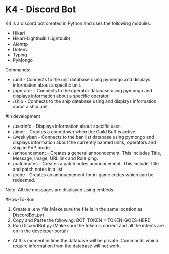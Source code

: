 # K4 - Discord Bot

K4 is a discord bot created in Python and uses the following modules:
- Hikari
- Hikari-Lightbulb (Lightbulb)
- Aiohttp
- Dotenv
- Typing
- PyMongo

Commands:
- /unit           - Connects to the unit database using pymongo and displays information about a specific unit.
- /operator       - Connects to the operator database using pymongo and displays information about a specific operator.
- /ship           - Connects to the ship database using and displays information about a ship unit.

#In development
- /userinfo       - Displays information about specific user.
- /timer          - Creates a countdown when the Guild Buff is active. 
- /weeklyban      - Connects to the ban list database using pymongo and displays information about the currently banned units, operators and ship in PVP mode.
- /announcement   - Creates a general announcement. This includes Title, Message, Image, URL link and Role ping.
- /patchnotes     - Creates a patch notes announcement. This include Title and patch notes in a list.
- /code           - Creates an annoucnement for in-game codes which can be redeemed.

Note: All the messages are displayed using embeds. 

#How-To-Run
1. Create a .env file (Make sure the file is in the same location as DiscordBot.py)
2. Copy and Paste the following:
  BOT_TOKEN = TOKEN-GOES-HERE 
3. Run DiscordBot.py (Make sure the token is correct and all the intents are on in the developer portal)

- At this moment in time the database will be private. Commands which require information from the database will not work.
